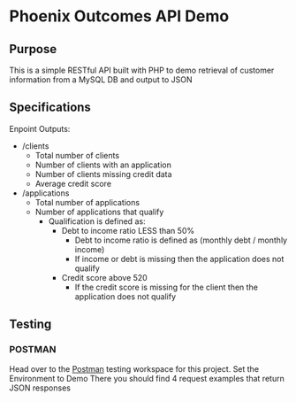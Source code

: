 # Phoenix Outcomes API Demo
 ## Purpose
 This is a simple RESTful API built with PHP to demo retrieval of customer information from a MySQL DB and output to JSON
 ## Specifications
 Enpoint Outputs:
  * /clients
    * Total number of clients
    * Number of clients with an application
    * Number of clients missing credit data
    * Average credit score
  * /applications
    * Total number of applications
    * Number of applications that qualify
      * Qualification is defined as:
        * Debt to income ratio LESS than 50%
          * Debt to income ratio is defined as (monthly debt / monthly income)
          * If income or debt is missing then the application does not qualify
        * Credit score above 520
          * If the credit score is missing for the client then the application does not qualify
## Testing
### POSTMAN
Head over to the [Postman](https://www.postman.com/mission-cosmonaut-85691545/workspace/phoenix-demo/overview) testing workspace for this project. 
Set the Environment to Demo
There you should find 4 request examples that return JSON responses
